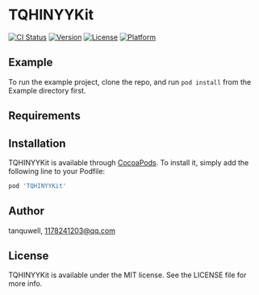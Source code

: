 # TQHINYYKit

[![CI Status](http://img.shields.io/travis/tanquwell/TQHINYYKit.svg?style=flat)](https://travis-ci.org/tanquwell/TQHINYYKit)
[![Version](https://img.shields.io/cocoapods/v/TQHINYYKit.svg?style=flat)](http://cocoapods.org/pods/TQHINYYKit)
[![License](https://img.shields.io/cocoapods/l/TQHINYYKit.svg?style=flat)](http://cocoapods.org/pods/TQHINYYKit)
[![Platform](https://img.shields.io/cocoapods/p/TQHINYYKit.svg?style=flat)](http://cocoapods.org/pods/TQHINYYKit)

## Example

To run the example project, clone the repo, and run `pod install` from the Example directory first.

## Requirements

## Installation

TQHINYYKit is available through [CocoaPods](http://cocoapods.org). To install
it, simply add the following line to your Podfile:

```ruby
pod 'TQHINYYKit'
```

## Author

tanquwell, 1178241203@qq.com

## License

TQHINYYKit is available under the MIT license. See the LICENSE file for more info.
